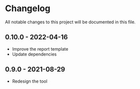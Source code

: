 # Changelog

All notable changes to this project will be documented in this file.

## 0.10.0 - 2022-04-16

- Improve the report template
- Update dependencies

## 0.9.0 - 2021-08-29

- Redesign the tool
